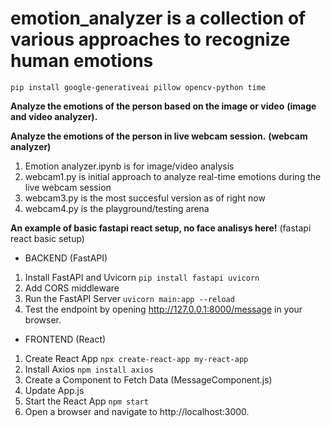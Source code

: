 # emotion_analyzer is a collection of various approaches to recognize human emotions
`pip install google-generativeai pillow opencv-python time`
 
**Analyze the emotions of the person based on the image or video** 
**(image and video analyzer).**

**Analyze the emotions of the person in live webcam session.**
**(webcam analyzer)**

 1. Emotion analyzer.ipynb is for image/video analysis
 2. webcam1.py is initial approach to analyze real-time emotions during the live webcam session
 3. webcam3.py is the most succesful version as of right now
 4. webcam4.py is the playground/testing arena


**An example of basic fastapi react setup, no face analisys here!**
(fastapi react basic setup)

- BACKEND (FastAPI)
1. Install FastAPI and Uvicorn
`pip install fastapi uvicorn`
2. Add CORS middleware
3. Run the FastAPI Server
`uvicorn main:app --reload`
4. Test the endpoint by opening http://127.0.0.1:8000/message in your browser. 

- FRONTEND (React)
1. Create React App
`npx create-react-app my-react-app`
2. Install Axios
`npm install axios`
3. Create a Component to Fetch Data (MessageComponent.js)
4. Update App.js
5. Start the React App
`npm start`
6. Open a browser and navigate to http://localhost:3000. 



